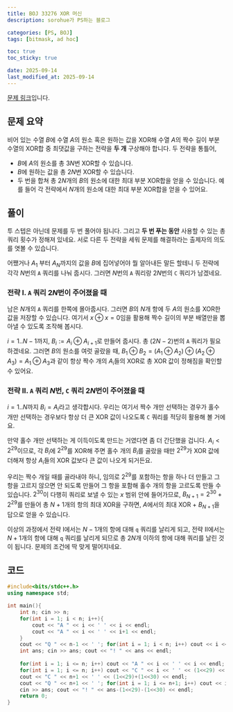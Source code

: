 ```yaml
---
title: BOJ 33276 XOR 머신
description: sorohue가 PS하는 블로그

categories: [PS, BOJ]
tags: [bitmask, ad hoc]

toc: true
toc_sticky: true

date: 2025-09-14
last_modified_at: 2025-09-14
---
```


[문제 링크](https://boj.kr/33276)입니다.

## 문제 요약

비어 있는 수열 $B$에 수열 $A$의 원소 혹은 원하는 값을 XOR해 수열 $A$의 짝수 길이 부분 수열의 XOR합 중 최댓값을 구하는 전략을 **두 개** 구상해야 합니다. 두 전략을 통틀어,

- $B$에 $A$의 원소를 총 $3N$번 XOR할 수 있습니다.
- $B$에 원하는 값을 총 $2N$번 XOR할 수 있습니다.
- 두 번을 합쳐 총 $2N$개의 $B$의 원소에 대한 최대 부분 XOR합을 얻을 수 있습니다. 예를 들어 각 전략에서 $N$개의 원소에 대한 최대 부분 XOR합을 얻을 수 있어요.

## 풀이

투 스텝은 아닌데 문제를 두 번 풀어야 됩니다. 그리고 **두 번 푸는 동안** 사용할 수 있는 총 쿼리 횟수가 정해져 있네요. 서로 다른 두 전략을 세워 문제를 해결하라는 출제자의 의도를 엿볼 수 있습니다.

어쨌거나 $A_1$ 부터 $A_N$까지의 값을 $B$에 집어넣어야 뭘 알아내든 말든 할테니 두 전략에 각각 $N$번의 `A` 쿼리를 나눠 줍시다. 그러면 $N$번의 `A` 쿼리랑 $2N$번의 `C` 쿼리가 남겠네요.

### 전략 I. `A` 쿼리 $2N$번이 주어졌을 때

남은 $N$개의 `A` 쿼리를 한쪽에 몰아줍시다. 그러면 $B$의 $N$개 항에 두 $A$의 원소를 XOR한 값을 저장할 수 있습니다. 여기서 $x \oplus x = 0$임을 활용해 짝수 길이의 부분 배열만을 뽑아낼 수 있도록 조작해 봅시다.

$i = 1..N-1$까지, $B_i := A_i \oplus A_{i+1}$로 만들어 줍시다. 총 $(2N-2)$번의 `A` 쿼리가 필요하겠네요. 그러면 $B$의 원소를 여럿 골랐을 때, $B_1 \oplus B_2 =  ( A_1 \oplus A_2 ) \oplus ( A_2 \oplus A_3 ) = A_1 \oplus A_3$과 같이 항상 짝수 개의 $A_i$들의 XOR로 총 XOR 값이 정해짐을 확인할 수 있어요.

### 전략 II. `A` 쿼리 $N$번, `C` 쿼리 $2N$번이 주어졌을 때

$i = 1..N$까지 $B_i = A_i$라고 생각합시다. 우리는 여기서 짝수 개만 선택하는 경우가 홀수 개만 선택하는 경우보다 항상 더 큰 XOR 값이 나오도록 `C` 쿼리를 적당히 활용해 볼 거에요.

만약 홀수 개만 선택하는 게 이득이도록 만드는 거였다면 좀 더 간단했을 겁니다. $A_i < 2^{29}$이므로, 각 $B_i$에 $2^{29}$를 XOR해 주면 홀수 개의 $B_i$를 골랐을 때만 $2^{29}$가 XOR 값에 더해져 항상 $A_i$들의 XOR 값보다 큰 값이 나오게 되거든요.

우리는 짝수 개일 때를 골라내야 하니, 임의로 $2^{29}$를 포함하는 항을 하나 더 만들고 그 항을 고르지 않으면 안 되도록 만들어 그 항을 포함해 홀수 개의 항을 고르도록 만들 수 있습니다. $2^{30}$이 다행히 쿼리로 보낼 수 있는 $x$ 범위 안에 들어가므로, $B_{N+1} = 2^{30}+2^{29}$를 만들어 총 $N+1$개의 항의 최대 XOR을 구하면, $A$에서의 최대 XOR + $B_{N+1}$을 답으로 얻을 수 있습니다.

이상의 과정에서 전략 I에서는 $N-1$개의 항에 대해 `q` 쿼리를 날리게 되고, 전략 II에서는 $N+1$개의 항에 대해 `q` 쿼리를 날리게 되므로 총 $2N$개 이하의 항에 대해 쿼리를 날린 것이 됩니다. 문제의 조건에 딱 맞게 떨어지네요.

## 코드

```cpp
#include<bits/stdc++.h>
using namespace std;

int main(){
	int n; cin >> n;
	for(int i = 1; i < n; i++){
		cout << "A " << i << ' ' << i << endl;
		cout << "A " << i << ' ' << i+1 << endl;
	}
	cout << "Q " << n-1 << ' '; for(int i = 1; i < n; i++) cout << i << ' '; cout << endl;
	int ans; cin >> ans; cout << "! " << ans << endl;
	
	for(int i = 1; i <= n; i++) cout << "A " << i << ' ' << i << endl;
	for(int i = 1; i <= n; i++) cout << "C " << i << ' ' << (1<<29) << endl;
	cout << "C " << n+1 << ' ' << (1<<29)+(1<<30) << endl;
	cout << "Q " << n+1 << ' '; for(int i = 1; i <= n+1; i++) cout << i << ' '; cout << endl;
	cin >> ans; cout << "! " << ans-(1<<29)-(1<<30) << endl;
	return 0;
}
```